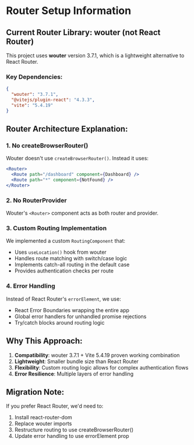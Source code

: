 # Router Setup Information

## Current Router Library: wouter (not React Router)

This project uses **wouter** version 3.7.1, which is a lightweight alternative to React Router.

### Key Dependencies:
```json
{
  "wouter": "3.7.1",
  "@vitejs/plugin-react": "4.3.3",
  "vite": "5.4.19"
}
```

## Router Architecture Explanation:

### 1. No createBrowserRouter() 
Wouter doesn't use `createBrowserRouter()`. Instead it uses:
```jsx
<Router>
  <Route path="/dashboard" component={Dashboard} />
  <Route path="*" component={NotFound} />
</Router>
```

### 2. No RouterProvider
Wouter's `<Router>` component acts as both router and provider.

### 3. Custom Routing Implementation
We implemented a custom `RoutingComponent` that:
- Uses `useLocation()` hook from wouter
- Handles route matching with switch/case logic
- Implements catch-all routing in the default case
- Provides authentication checks per route

### 4. Error Handling
Instead of React Router's `errorElement`, we use:
- React Error Boundaries wrapping the entire app
- Global error handlers for unhandled promise rejections
- Try/catch blocks around routing logic

## Why This Approach:
1. **Compatibility**: wouter 3.7.1 + Vite 5.4.19 proven working combination
2. **Lightweight**: Smaller bundle size than React Router
3. **Flexibility**: Custom routing logic allows for complex authentication flows
4. **Error Resilience**: Multiple layers of error handling

## Migration Note:
If you prefer React Router, we'd need to:
1. Install react-router-dom
2. Replace wouter imports
3. Restructure routing to use createBrowserRouter()
4. Update error handling to use errorElement prop